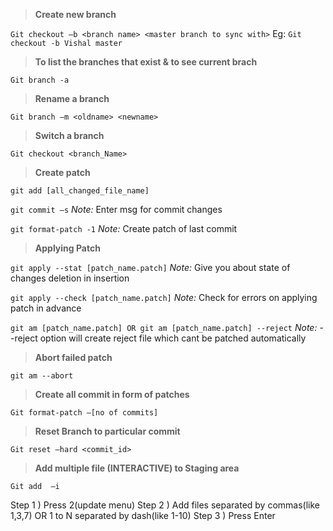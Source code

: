 
> **Create new branch**

```Git checkout –b <branch name> <master branch to sync with>```
Eg:
```Git checkout -b Vishal master```

> **To list the branches that exist & to see current brach**

```Git branch -a```

> **Rename a branch**

```Git branch –m <oldname> <newname>```

> **Switch a branch**

```Git checkout <branch_Name>```

> **Create patch**

```git add [all_changed_file_name]```

```git commit –s```
*Note:* Enter msg for commit changes

```git format-patch -1```
*Note:* Create patch of last commit

> **Applying Patch**

```git apply --stat [patch_name.patch]```
*Note:* Give you about state of changes deletion in insertion

```git apply --check [patch_name.patch]```
*Note:* Check for errors on applying patch in advance

```git am [patch_name.patch] OR git am [patch_name.patch] --reject```
*Note:* --reject option will create reject file which cant be patched automatically

> **Abort failed patch**

```git am --abort```

> **Create all commit in form of patches**

```Git format-patch –[no of commits]```

> **Reset Branch to particular commit**

```Git reset –hard <commit_id>```

> **Add multiple file (INTERACTIVE) to Staging area**

```Git add  –i```

Step 1 ) Press 2(update menu)
Step 2 ) Add files separated by commas(like 1,3,7) OR 1 to N separated by dash(like 1-10)
Step 3 ) Press Enter  
